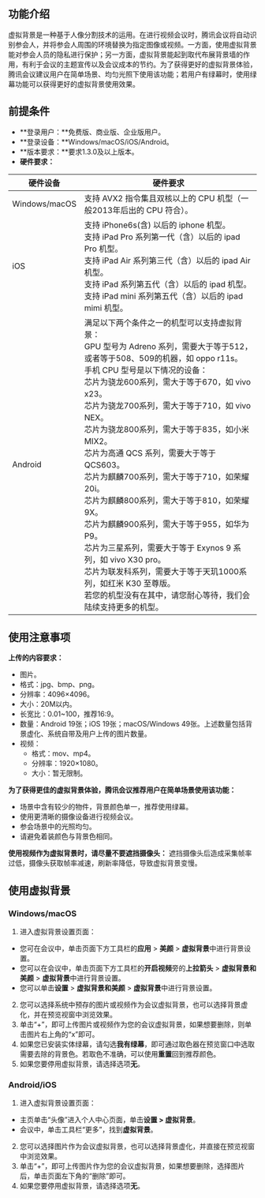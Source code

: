 ## 功能介绍
虚拟背景是一种基于人像分割技术的运用。在进行视频会议时，腾讯会议将自动识别参会人，并将参会人周围的环境替换为指定图像或视频。一方面，使用虚拟背景能对参会人员的隐私进行保护；另一方面，虚拟背景能起到取代布展背景墙的作用，有利于会议的主题宣传以及会议成本的节约。为了获得更好的虚拟背景体验，腾讯会议建议用户在简单场景、均匀光照下使用该功能；若用户有绿幕时，使用绿幕功能可以获得更好的虚拟背景使用效果。

## 前提条件
- **登录用户：**免费版、商业版、企业版用户。
- **登录设备：**Windows/macOS/iOS/Android。
- **版本要求：**要求1.3.0及以上版本。
- **硬件要求：**

<table>
<thead>
<tr>
<th>硬件设备</th>
<th>硬件要求</th>
</tr>
</thead>
<tbody><tr>
<td>Windows/macOS</td>
<td>支持 AVX2 指令集且双核以上的 CPU 机型（一般2013年后出的 CPU 符合）。</td>
</tr>
<tr>
<td>iOS</td>
<td>支持 iPhone6s(含) 以后的 iphone 机型。
<br>支持 iPad Pro 系列第一代（含）以后的 ipad Pro 机型。
<br>支持 iPad Air 系列第三代（含）以后的 ipad Air 机型。
<br>支持 iPad 系列第五代（含）以后的 ipad 机型。
<br>支持 iPad mini 系列第五代（含）以后的 ipad mimi 机型。</td>
</tr>
<tr>
<td>Android</td>
<td>满足以下两个条件之一的机型可以支持虚拟背景：<br>
GPU 型号为 Adreno 系列，需要大于等于512，或者等于508、509的机器，如 oppo r11s。
<br>手机 CPU 型号是以下情况的设备：<br>芯片为骁龙600系列，需大于等于670，如 vivo x23。
<br>芯片为骁龙700系列，需大于等于710，如 vivo NEX。
<br>芯片为骁龙800系列，需大于等于835，如小米 MIX2。
<br>芯片为高通 QCS 系列，需要大于等于 QCS603。
<br>芯片为麒麟700系列，需大于等于710，如荣耀 20i。
<br>芯片为麒麟800系列，需大于等于810，如荣耀 9X。
<br>芯片为麒麟900系列，需大于等于955，如华为 P9。
<br>芯片为三星系列，需要大于等于 Exynos 9 系列，如 vivo X30 pro。
<br>芯片为联发科系列，需要大于等于天玑1000系列，如红米 K30 至尊版。
<br>若您的机型没有在其中，请您耐心等待，我们会陆续支持更多的机型。
</tr>
</tbody>
</table>

## 使用注意事项
**上传的内容要求：**
- 图片。
- 格式：jpg、bmp、png。
- 分辨率：4096×4096。
- 大小：20M以内。
- 长宽比：0.01~100，推荐16:9。
- 数量：Android 19张；iOS 19张；macOS/Windows 49张。上述数量包括背景虚化、系统自带及用户上传的图片数量。
- 视频：
	- 格式：mov、mp4。
	- 分辨率：1920×1080。
	- 大小：暂无限制。

**为了获得更佳的虚拟背景体验，腾讯会议推荐用户在简单场景使用该功能：**
- 场景中含有较少的物件，背景颜色单一，推荐使用绿幕。
- 使用更清晰的摄像设备进行视频会议。
- 参会场景中的光照均匀。
- 请避免着装颜色与背景色相同。

**使用视频作为虚拟背景时，请尽量不要遮挡摄像头：**
遮挡摄像头后造成采集帧率过低，摄像头获取帧率减速，刷新率降低，导致虚拟背景变慢。

## 使用虚拟背景
### Windows/macOS
1. 进入虚拟背景设置页面：
 - 您可在会议中，单击页面下方工具栏的**应用** > **美颜** > **虚拟背景**中进行背景设置。
 - 您可以在会议中，单击页面下方工具栏的**开启视频**旁的**上拉箭头** > **虚拟背景和美颜** > **虚拟背景**中进行背景设置。
 - 您可以单击**设置** > **虚拟背景和美颜** > **虚拟背景**中进行背景设置。
2. 您可以选择系统中预存的图片或视频作为会议虚拟背景，也可以选择背景虚化，并在预览视窗中浏览效果。
3. 单击“+”，即可上传图片或视频作为您的会议虚拟背景，如果想要删除，则单击图片右上角的“x”即可。
4. 如果您已安装实体绿幕，请勾选**我有绿幕**，即可通过取色器在预览窗口中选取需要去除的背景色。若取色不准确，可以使用**重置**回到推荐颜色。
5. 如果您要停用虚拟背景，请选择选项**无**。

### Android/iOS
1. 进入虚拟背景设置页面：
 - 主页单击“头像”进入个人中心页面，单击**设置 > 虚拟背景**。
 - 会议中，单击工具栏“更多”，找到**虚拟背景**。
2. 您可以选择图片作为会议虚拟背景，也可以选择背景虚化，并直接在预览视窗中浏览效果。
3. 单击“+”，即可上传图片作为您的会议虚拟背景，如果想要删除，选择图片后，单击页面左下角的“删除”即可。
4. 如果您要停用虚拟背景，请选择选项**无**。
